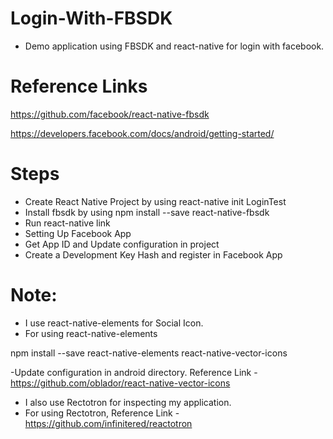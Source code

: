 # Login-With-FBSDK

- Demo application using FBSDK and react-native for login with facebook.

# Reference Links

https://github.com/facebook/react-native-fbsdk

https://developers.facebook.com/docs/android/getting-started/

# Steps

- Create React Native Project by using react-native init LoginTest
- Install fbsdk by using npm install --save react-native-fbsdk
- Run react-native link
- Setting Up Facebook App
- Get App ID and Update configuration in project
- Create a Development Key Hash and register in Facebook App

# Note: 

- I use react-native-elements for Social Icon.
- For using react-native-elements 

npm install --save react-native-elements react-native-vector-icons

-Update configuration in android directory. 
Reference Link - https://github.com/oblador/react-native-vector-icons


- I also use Rectotron for inspecting my application. 
- For using Rectotron,  Reference Link - https://github.com/infinitered/reactotron

